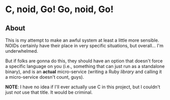 C, noid, Go!  Go, noid, Go!
=====

About
-----

This is my attempt to make an awful system at least a little more sensible.
NOIDs certainly have their place in very specific situations, but overall...
I'm underwhelmed.

But if folks are gonna do this, they should have an option that doesn't force a
specific language on you (i.e., something that can just run as a standalone
binary), and is an **actual** micro-service (writing a Ruby *library* and
calling it a micro-service doesn't count, guys).

**NOTE**: I have no idea if I'll ever actually use C in this project, but I
couldn't just *not* use that title.  It would be criminal.
